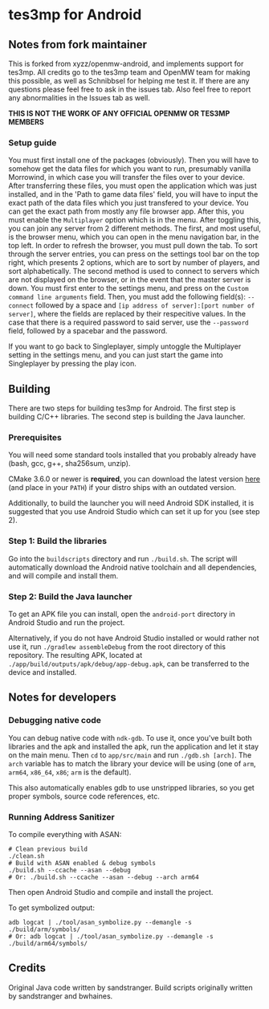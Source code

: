 # tes3mp for Android


## Notes from fork maintainer
This is forked from xyzz/openmw-android, and implements support for tes3mp. All credits go to the tes3mp team and OpenMW team for making this possible, as well as Schnibbsel for helping me test it. If there are any questions please feel free to ask in the issues tab. Also feel free to report any abnormalities in the Issues tab as well.

**THIS IS NOT THE WORK OF ANY OFFICIAL OPENMW OR TES3MP MEMBERS**

### Setup guide
You must first install one of the packages (obviously). Then you will have to somehow get the data files for which you want to run, presumably vanilla Morrowind, in which case you will transfer the files over to your device. After transferring these files, you must open the application which was just installed, and in the 'Path to game data files' field, you will have to input the exact path of the data files which you just transfered to your device. You can get the exact path from mostly any file browser app. After this, you must enable the `Multiplayer` option which is in the menu. After toggling this, you can join any server from 2 different methods. 
The first, and most useful, is the browser menu, which you can open in the menu navigation bar, in the top left. In order to refresh the browser, you must pull down the tab. To sort through the server entries, you can press on the settings tool bar on the top right, which presents 2 options, which are to sort by number of players, and sort alphabetically.
The second method is used to connect to servers which are not displayed on the browser, or in the event that the master server is down. You must first enter to the settings menu, and press on the `Custom command line arguments` field. Then, you must add the following field(s): `--connect` followed by a space and `[ip address of server]:[port number of server]`, where the fields are replaced by their respecitive values. In the case that there is a required password to said server, use the `--password` field, followed by a spacebar and the password. 

If you want to go back to Singleplayer, simply untoggle the Multiplayer setting in the settings menu, and you can just start the game into Singleplayer by pressing the play icon.

## Building

There are two steps for building tes3mp for Android. The first step is building C/C++ libraries. The second step is building the Java launcher.

### Prerequisites

You will need some standard tools installed that you probably already have (bash, gcc, g++, sha256sum, unzip).

CMake 3.6.0 or newer is **required**, you can download the latest version [here](https://cmake.org/download/) (and place in your `PATH`) if your distro ships with an outdated version.

Additionally, to build the launcher you will need Android SDK installed, it is suggested that you use Android Studio which can set it up for you (see step 2).

### Step 1: Build the libraries

Go into the `buildscripts` directory and run `./build.sh`. The script will automatically download the Android native toolchain and all dependencies, and will compile and install them.

### Step 2: Build the Java launcher

To get an APK file you can install, open the `android-port` directory in Android Studio and run the project.

Alternatively, if you do not have Android Studio installed or would rather not use it, run `./gradlew assembleDebug` from the root directory of this repository. The resulting APK, located at `./app/build/outputs/apk/debug/app-debug.apk`, can be transferred to the device and installed.

## Notes for developers

### Debugging native code

You can debug native code with `ndk-gdb`. To use it, once you've built both libraries and the apk and installed the apk, run the application and let it stay on the main menu. Then `cd` to `app/src/main` and run `./gdb.sh [arch]`. The `arch` variable has to match the library your device will be using (one of `arm`, `arm64`, `x86_64`, `x86`; `arm` is the default).

This also automatically enables gdb to use unstripped libraries, so you get proper symbols, source code references, etc.

### Running Address Sanitizer

To compile everything with ASAN:

```
# Clean previous build
./clean.sh
# Build with ASAN enabled & debug symbols
./build.sh --ccache --asan --debug
# Or: ./build.sh --ccache --asan --debug --arch arm64
```

Then open Android Studio and compile and install the project.

To get symbolized output:

```
adb logcat | ./tool/asan_symbolize.py --demangle -s ./build/arm/symbols/
# Or: adb logcat | ./tool/asan_symbolize.py --demangle -s ./build/arm64/symbols/
```

## Credits

Original Java code written by sandstranger. Build scripts originally written by sandstranger and bwhaines.
